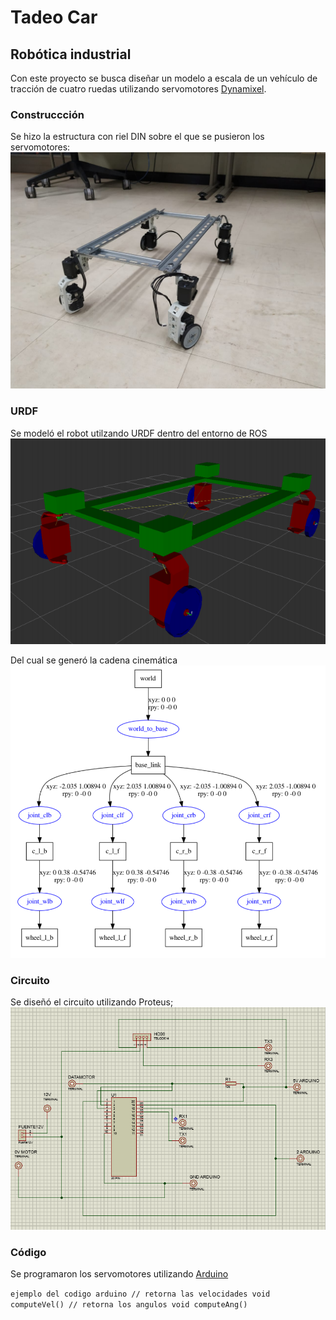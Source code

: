 # Tadeo Car
## Robótica industrial
Con este proyecto se busca diseñar un modelo a escala de un vehículo de tracción de cuatro ruedas utilizando servomotores [Dynamixel](http://www.dynamixel.com).
### Construccción
Se hizo la estructura con riel DIN sobre el que se pusieron los servomotores:
![Estructura](images/m1.jpeg)

### URDF
Se modeló el robot utilzando URDF dentro del entorno de ROS
![Estructura](images/urdf.png)

Del cual se generó la cadena cinemática
![Estructura](images/chain.png)

### Circuito
Se diseñó el circuito utilizando Proteus;
![Estructura](circuito/circuitoRobot1.png)

### Código
Se programaron los servomotores utilizando [Arduino](https://www.arduino.cc)

`ejemplo del codigo arduino
// retorna las velocidades
void computeVel()
// retorna los angulos
void computeAng()
`
